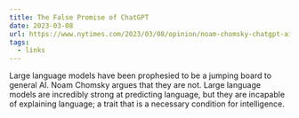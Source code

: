 ```yaml
---
title: The False Promise of ChatGPT
date: 2023-03-08
url: https://www.nytimes.com/2023/03/08/opinion/noam-chomsky-chatgpt-ai.html
tags:
  - links
---
```


Large language models have been prophesied to be a jumping board to general AI.
Noam Chomsky argues that they are not.
Large language models are incredibly strong at predicting language, but they are incapable of explaining language; a trait that is a necessary condition for intelligence.
